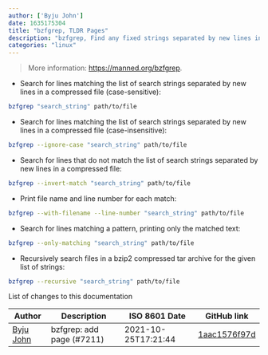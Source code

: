 ```yaml
---
author: ['Byju John']
date: 1635175304
title: "bzfgrep, TLDR Pages"
description: "bzfgrep, Find any fixed strings separated by new lines in bzip2 compressed files using fgrep."
categories: "linux"
---
```

> More information: <https://manned.org/bzfgrep>.

- Search for lines matching the list of search strings separated by new lines in a compressed file (case-sensitive):

```bash
bzfgrep "search_string" path/to/file
```

- Search for lines matching the list of search strings separated by new lines in a compressed file (case-insensitive):

```bash
bzfgrep --ignore-case "search_string" path/to/file
```

- Search for lines that do not match the list of search strings separated by new lines in a compressed file:

```bash
bzfgrep --invert-match "search_string" path/to/file
```

- Print file name and line number for each match:

```bash
bzfgrep --with-filename --line-number "search_string" path/to/file
```

- Search for lines matching a pattern, printing only the matched text:

```bash
bzfgrep --only-matching "search_string" path/to/file
```

- Recursively search files in a bzip2 compressed tar archive for the given list of strings:

```bash
bzfgrep --recursive "search_string" path/to/file
```
List of changes to this documentation


Author | Description | ISO 8601 Date | GitHub link
------|-----|-----|-----
[Byju John](mailto:byjujohn@yahoo.com) | bzfgrep: add page (#7211) | 2021-10-25T17:21:44 | [1aac1576f97d](https://github.com/tldr-pages/tldr/commit/1aac1576f97dcde4e301519e48d673abec7a1974)

